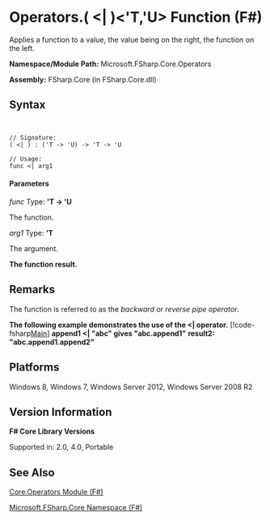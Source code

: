 # Operators.( <| )<'T,'U> Function (F#)

Applies a function to a value, the value being on the right, the function on the left.

**Namespace/Module Path:** Microsoft.FSharp.Core.Operators

**Assembly:** FSharp.Core (in FSharp.Core.dll)


## Syntax


```


// Signature:
( <| ) : ('T -> 'U) -> 'T -> 'U

// Usage:
func <| arg1

```



#### Parameters
*func*
Type: **'T -&gt; 'U**


The function.


*arg1*
Type: **'T**


The argument.



**The function result.**
## Remarks
The function is referred to as the *backward* or *reverse pipe operator*.

**The following example demonstrates the use of the &lt;| operator.**
[!code-fsharp[Main](snippets/fsoperators/snippet4.fs)]
**append1 &lt;| "abc" gives "abc.append1"**
**result2: "abc.append1.append2"**
## Platforms
Windows 8, Windows 7, Windows Server 2012, Windows Server 2008 R2


## Version Information
**F# Core Library Versions**

Supported in: 2.0, 4.0, Portable




## See Also
[Core.Operators Module &#40;F&#35;&#41;](Core.Operators-Module-%5BFSharp%5D.md)

[Microsoft.FSharp.Core Namespace &#40;F&#35;&#41;](Microsoft.FSharp.Core-Namespace-%5BFSharp%5D.md)

